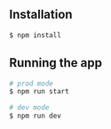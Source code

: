 ## Installation

```bash
$ npm install
```

## Running the app

```bash
# prod mode
$ npm run start

# dev mode
$ npm run dev
```
